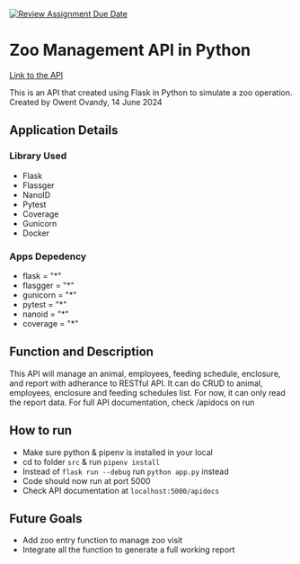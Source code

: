 [![Review Assignment Due Date](https://classroom.github.com/assets/deadline-readme-button-24ddc0f5d75046c5622901739e7c5dd533143b0c8e959d652212380cedb1ea36.svg)](https://classroom.github.com/a/4hPMH1rV)

# Zoo Management API in Python

[Link to the API](https://zoo-management-uzk7a2g7wa-et.a.run.app/)

This is an API that created using Flask in Python to simulate a zoo operation. Created by Owent Ovandy, 14 June 2024

## Application Details

### Library Used

- Flask
- Flassger
- NanoID
- Pytest
- Coverage
- Gunicorn
- Docker

### Apps Depedency

- flask = "*"
- flasgger = "*"
- gunicorn = "*"
- pytest = "*"
- nanoid = "*"
- coverage = "*"

## Function and Description

This API will manage an animal, employees, feeding schedule, enclosure, and report with adherance to RESTful API. It can do CRUD to animal, employees, enclosure and feeding schedules list. For now, it can only read the report data. For full API documentation, check /apidocs on run

## How to run

- Make sure python & pipenv is installed in your local
- cd to folder `src` & run `pipenv install`
- Instead of `flask run --debug` run `python app.py` instead
- Code should now run at port 5000
- Check API documentation at `localhost:5000/apidocs`

## Future Goals

- Add zoo entry function to manage zoo visit
- Integrate all the function to generate a full working report
